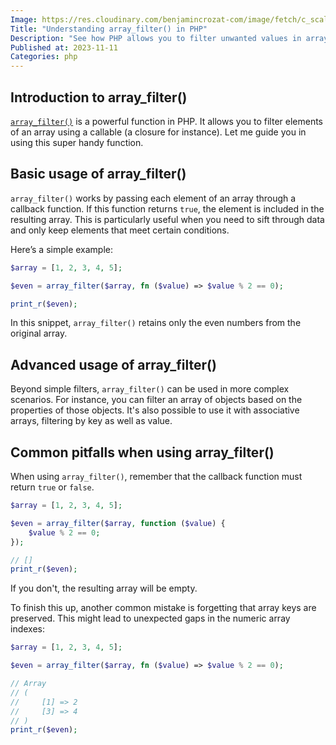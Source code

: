 ```yaml
---
Image: https://res.cloudinary.com/benjamincrozat-com/image/fetch/c_scale,f_webp,q_auto,w_1200/https://life-long-bunny.fra1.digitaloceanspaces.com/media-library/production/248/01HF08NCKD44TV4K8JJXM4WNB1.jpg
Title: "Understanding array_filter() in PHP"
Description: "See how PHP allows you to filter unwanted values in arrays in a simple and concise way."
Published at: 2023-11-11
Categories: php
---
```


## Introduction to array_filter()

[`array_filter()`](https://www.php.net/array_filter) is a powerful function in PHP. It allows you to filter elements of an array using a callable (a closure for instance). Let me guide you in using this super handy function.

## Basic usage of array_filter()

`array_filter()` works by passing each element of an array through a callback function. If this function returns `true`, the element is included in the resulting array. This is particularly useful when you need to sift through data and only keep elements that meet certain conditions.

Here’s a simple example:

```php
$array = [1, 2, 3, 4, 5];

$even = array_filter($array, fn ($value) => $value % 2 == 0);

print_r($even);
```

In this snippet, `array_filter()` retains only the even numbers from the original array.

## Advanced usage of array_filter()

Beyond simple filters, `array_filter()` can be used in more complex scenarios. For instance, you can filter an array of objects based on the properties of those objects. It's also possible to use it with associative arrays, filtering by key as well as value.

## Common pitfalls when using array_filter()

When using `array_filter()`, remember that the callback function must return `true` or `false`.

```php
$array = [1, 2, 3, 4, 5];

$even = array_filter($array, function ($value) {
    $value % 2 == 0;
});

// []
print_r($even);
```

If you don't, the resulting array will be empty.

To finish this up, another common mistake is forgetting that array keys are preserved. This might lead to unexpected gaps in the numeric array indexes:

```php
$array = [1, 2, 3, 4, 5];

$even = array_filter($array, fn ($value) => $value % 2 == 0);

// Array
// (
//     [1] => 2
//     [3] => 4
// )
print_r($even);
```
